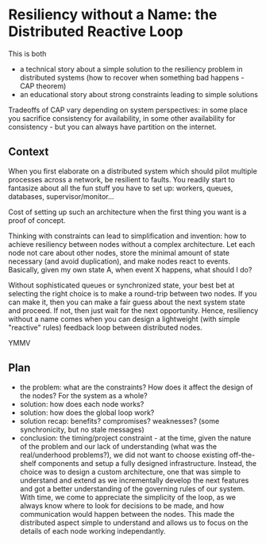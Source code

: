 Resiliency without a Name: the Distributed Reactive Loop
========================================================

This is both

- a technical story about a simple solution to the resiliency problem in distributed systems (how to recover when something bad happens - CAP theorem)
- an educational story about strong constraints leading to simple solutions

Tradeoffs of CAP vary depending on system perspectives: in some place you sacrifice consistency for availability, in some other availability for consistency - but you can always have partition on the internet.


Context
-------

When you first elaborate on a distributed system which should pilot multiple processes across a network, be resilient to faults. You readily start to fantasize about all the fun stuff you have to set up: workers, queues, databases, supervisor/monitor...

Cost of setting up such an architecture when the first thing you want is a proof of concept.

Thinking with constraints can lead to simplification and invention: how to achieve resiliency between nodes without a complex architecture. Let each node not care about other nodes, store the minimal amount of state necessary (and avoid duplication), and make nodes react to events. Basically, given my own state A, when event X happens, what should I do?

Without sophisticated queues or synchronized state, your best bet at selecting the right choice is to make a round-trip between two nodes. If you can make it, then you can make a fair guess about the next system state and proceed. If not, then just wait for the next opportunity. Hence, resiliency without a name comes when you can design a lightweight (with simple "reactive" rules) feedback loop between distributed nodes.

YMMV

Plan
----

- the problem: what are the constraints? How does it affect the design of the nodes? For the system as a whole?
- solution: how does each node works?
- solution: how does the global loop work?
- solution recap: benefits? compromises? weaknesses? (some synchronicity, but no stale messages)
- conclusion: the timing/project constraint - at the time, given the nature of the problem and our lack of understanding (what was the real/underhood problems?), we did not want to choose existing off-the-shelf components and setup a fully designed infrastructure. Instead, the choice was to design a custom architecture, one that was simple to understand and extend as we incrementally develop the next features and got a better understanding of the governing rules of our system. With time, we come to appreciate the simplicity of the loop, as we always know where to look for decisions to be made, and how communication would happen between the nodes. This made the distributed aspect simple to understand and allows us to focus on the details of each node working independantly.
